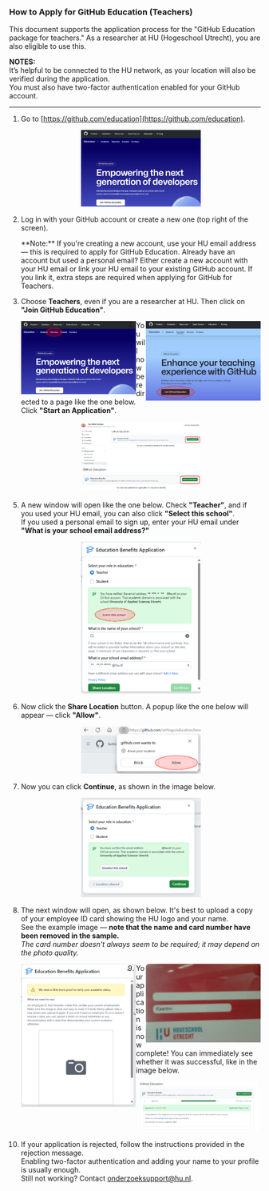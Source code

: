 ### How to Apply for GitHub Education (Teachers)

This document supports the application process for the "GitHub Education package for teachers." As a researcher at HU (Hogeschool Utrecht), you are also eligible to use this.

**NOTES:**  
It’s helpful to be connected to the HU network, as your location will also be verified during the application.  
You must also have two-factor authentication enabled for your GitHub account.

---

1. Go to [https://github.com/education](https://github.com/education).  
   <p align="center"><img width="50%" height="50%" src="https://github.com/uashogeschoolutrecht/.github/blob/main/images/github_ed_img/GitHub_edu_page.png"></p>

2. Log in with your GitHub account or create a new one (top right of the screen).  
   <p>
   **Note:** If you're creating a new account, use your HU email address — this is required to apply for GitHub Education.  
   Already have an account but used a personal email? Either create a new account with your HU email or link your HU email to your existing GitHub account.  
   If you link it, extra steps are required when applying for GitHub for Teachers.
   </p>

3. Choose **Teachers**, even if you are a researcher at HU. Then click on **"Join GitHub Education"**.  
   <p align="center">
   <img align="left" width="48%" height="48%" src="https://github.com/uashogeschoolutrecht/.github/blob/main/images/github_ed_img/pick_teacher_marked.PNG">
   <img align="right" width="48%" height="48%" src="https://github.com/uashogeschoolutrecht/.github/blob/main/images/github_ed_img/teacher_join.PNG">
   </p>

4. You will now be redirected to a page like the one below. Click **"Start an Application"**.  
   <p align="center">
   <img width="50%" height="50%" src="https://github.com/uashogeschoolutrecht/.github/blob/main/images/github_ed_img/apply.png">
   <img width="50%" height="50%" src="https://github.com/uashogeschoolutrecht/.github/blob/main/images/github_ed_img/apply2.png">
   </p>

5. A new window will open like the one below. Check **"Teacher"**, and if you used your HU email, you can also click **"Select this school"**.  
   If you used a personal email to sign up, enter your HU email under **"What is your school email address?"**  
   <p align="center"><img width="50%" height="50%" src="https://github.com/uashogeschoolutrecht/.github/blob/main/images/github_ed_img/apply_popup.PNG"></p>

6. Now click the **Share Location** button. A popup like the one below will appear — click **"Allow"**.  
   <p align="center"><img width="50%" height="50%" src="https://github.com/uashogeschoolutrecht/.github/blob/main/images/github_ed_img/allow_location_popup.PNG"></p>

7. Now you can click **Continue**, as shown in the image below.  
   <p align="center"><img width="50%" height="50%" src="https://github.com/uashogeschoolutrecht/.github/blob/main/images/github_ed_img/continue_popup.PNG"></p>

8. The next window will open, as shown below. It's best to upload a copy of your employee ID card showing the HU logo and your name.  
   See the example image — **note that the name and card number have been removed in the sample.**  
   *The card number doesn't always seem to be required; it may depend on the photo quality.*  
   <p align="center">
   <img align="left" width="48%" height="48%" src="https://github.com/uashogeschoolutrecht/.github/blob/main/images/github_ed_img/id_check.png">
   <img align="right" width="48%" height="48%" src="https://github.com/uashogeschoolutrecht/.github/blob/main/images/github_ed_img/id_example_image.JPG">
   </p>

9. Your application is now complete! You can immediately see whether it was successful, like in the image below.  
   <p align="center"><img width="50%" height="50%" src="https://github.com/uashogeschoolutrecht/.github/blob/main/images/github_ed_img/done_2.png"></p>

10. If your application is rejected, follow the instructions provided in the rejection message.  
    Enabling two-factor authentication and adding your name to your profile is usually enough.  
    Still not working? Contact [onderzoeksupport@hu.nl](mailto:onderzoeksupport@hu.nl?subject=Probleem%20bij%20aanvraag%20GitHub%20Education).